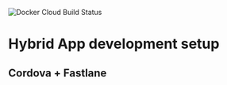 ![Docker Cloud Build Status](https://img.shields.io/docker/cloud/build/novosalus/hybrid-android-app-development)


# Hybrid App development setup

## Cordova + Fastlane
